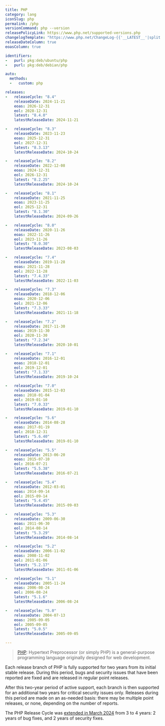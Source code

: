 ```yaml
---
title: PHP
category: lang
iconSlug: php
permalink: /php
versionCommand: php --version
releasePolicyLink: https://www.php.net/supported-versions.php
changelogTemplate: "https://www.php.net/ChangeLog-{{'__LATEST__'|split:'.'|first}}.php#__LATEST__"
releaseDateColumn: true
eoasColumn: true

identifiers:
-   purl: pkg:deb/ubuntu/php
-   purl: pkg:deb/debian/php

auto:
  methods:
  -   custom: php

releases:
-   releaseCycle: "8.4"
    releaseDate: 2024-11-21
    eoas: 2026-12-31
    eol: 2028-12-31
    latest: "8.4.0"
    latestReleaseDate: 2024-11-21

-   releaseCycle: "8.3"
    releaseDate: 2023-11-23
    eoas: 2025-12-31
    eol: 2027-12-31
    latest: "8.3.13"
    latestReleaseDate: 2024-10-24

-   releaseCycle: "8.2"
    releaseDate: 2022-12-08
    eoas: 2024-12-31
    eol: 2026-12-31
    latest: "8.2.25"
    latestReleaseDate: 2024-10-24

-   releaseCycle: "8.1"
    releaseDate: 2021-11-25
    eoas: 2023-11-25
    eol: 2025-12-31
    latest: "8.1.30"
    latestReleaseDate: 2024-09-26

-   releaseCycle: "8.0"
    releaseDate: 2020-11-26
    eoas: 2022-11-26
    eol: 2023-11-26
    latest: "8.0.30"
    latestReleaseDate: 2023-08-03

-   releaseCycle: "7.4"
    releaseDate: 2019-11-28
    eoas: 2021-11-28
    eol: 2022-11-28
    latest: "7.4.33"
    latestReleaseDate: 2022-11-03

-   releaseCycle: "7.3"
    releaseDate: 2018-12-06
    eoas: 2020-12-06
    eol: 2021-12-06
    latest: "7.3.33"
    latestReleaseDate: 2021-11-18

-   releaseCycle: "7.2"
    releaseDate: 2017-11-30
    eoas: 2019-11-30
    eol: 2020-11-30
    latest: "7.2.34"
    latestReleaseDate: 2020-10-01

-   releaseCycle: "7.1"
    releaseDate: 2016-12-01
    eoas: 2018-12-01
    eol: 2019-12-01
    latest: "7.1.33"
    latestReleaseDate: 2019-10-24

-   releaseCycle: "7.0"
    releaseDate: 2015-12-03
    eoas: 2018-01-04
    eol: 2019-01-10
    latest: "7.0.33"
    latestReleaseDate: 2019-01-10

-   releaseCycle: "5.6"
    releaseDate: 2014-08-28
    eoas: 2017-01-19
    eol: 2018-12-31
    latest: "5.6.40"
    latestReleaseDate: 2019-01-10

-   releaseCycle: "5.5"
    releaseDate: 2013-06-20
    eoas: 2015-07-10
    eol: 2016-07-21
    latest: "5.5.38"
    latestReleaseDate: 2016-07-21

-   releaseCycle: "5.4"
    releaseDate: 2012-03-01
    eoas: 2014-09-14
    eol: 2015-09-14
    latest: "5.4.45"
    latestReleaseDate: 2015-09-03

-   releaseCycle: "5.3"
    releaseDate: 2009-06-30
    eoas: 2011-06-30
    eol: 2014-08-14
    latest: "5.3.29"
    latestReleaseDate: 2014-08-14

-   releaseCycle: "5.2"
    releaseDate: 2006-11-02
    eoas: 2008-11-02
    eol: 2011-01-06
    latest: "5.2.17"
    latestReleaseDate: 2011-01-06

-   releaseCycle: "5.1"
    releaseDate: 2005-11-24
    eoas: 2006-08-24
    eol: 2006-08-24
    latest: "5.1.6"
    latestReleaseDate: 2006-08-24

-   releaseCycle: "5.0"
    releaseDate: 2004-07-13
    eoas: 2005-09-05
    eol: 2005-09-05
    latest: "5.0.5"
    latestReleaseDate: 2005-09-05

---
```


> [PHP](https://www.php.net/): Hypertext Preprocessor (or simply PHP) is a general-purpose
> programming language originally designed for web development.

Each release branch of PHP is fully supported for two years from its initial stable release.
During this period, bugs and security issues that have been reported are fixed and are released in
regular point releases.

After this two-year period of active support, each branch is then supported for an additional two years
for critical security issues only. Releases during this period are made on an as-needed basis:
there may be multiple point releases, or none, depending on the number of reports.

The PHP Release Cycle was [extended in March 2024](https://wiki.php.net/rfc/release_cycle_update)
from 3 to 4 years: 2 years of bug fixes, and 2 years of security fixes.
